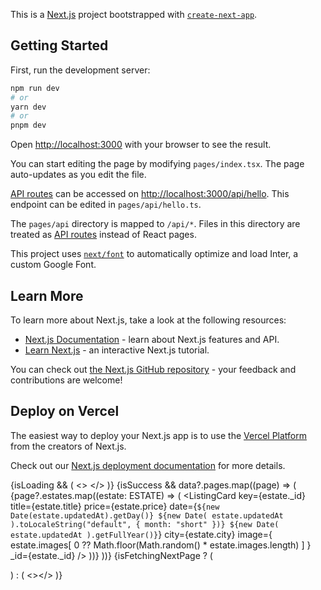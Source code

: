 This is a [Next.js](https://nextjs.org/) project bootstrapped with [`create-next-app`](https://github.com/vercel/next.js/tree/canary/packages/create-next-app).

## Getting Started

First, run the development server:

```bash
npm run dev
# or
yarn dev
# or
pnpm dev
```

Open [http://localhost:3000](http://localhost:3000) with your browser to see the result.

You can start editing the page by modifying `pages/index.tsx`. The page auto-updates as you edit the file.

[API routes](https://nextjs.org/docs/api-routes/introduction) can be accessed on [http://localhost:3000/api/hello](http://localhost:3000/api/hello). This endpoint can be edited in `pages/api/hello.ts`.

The `pages/api` directory is mapped to `/api/*`. Files in this directory are treated as [API routes](https://nextjs.org/docs/api-routes/introduction) instead of React pages.

This project uses [`next/font`](https://nextjs.org/docs/basic-features/font-optimization) to automatically optimize and load Inter, a custom Google Font.

## Learn More

To learn more about Next.js, take a look at the following resources:

- [Next.js Documentation](https://nextjs.org/docs) - learn about Next.js features and API.
- [Learn Next.js](https://nextjs.org/learn) - an interactive Next.js tutorial.

You can check out [the Next.js GitHub repository](https://github.com/vercel/next.js/) - your feedback and contributions are welcome!

## Deploy on Vercel

The easiest way to deploy your Next.js app is to use the [Vercel Platform](https://vercel.com/new?utm_medium=default-template&filter=next.js&utm_source=create-next-app&utm_campaign=create-next-app-readme) from the creators of Next.js.

Check out our [Next.js deployment documentation](https://nextjs.org/docs/deployment) for more details.




{isLoading && (
          <>
            <ListingLoader />
            <ListingLoader />
            <ListingLoader />
          </>
        )}
        {isSuccess &&
          data?.pages.map((page) => (
            <Fragment key={uuid()}>
              {page?.estates.map((estate: ESTATE) => (
                <ListingCard
                  key={estate._id}
                  title={estate.title}
                  price={estate.price}
                  date={`${new Date(estate.updatedAt).getDay()} ${new Date(
                    estate.updatedAt
                  ).toLocaleString("default", { month: "short" })} ${new Date(
                    estate.updatedAt
                  ).getFullYear()}`}
                  city={estate.city}
                  image={
                    estate.images[
                      0 ?? Math.floor(Math.random() * estate.images.length)
                    ]
                  }
                  _id={estate._id}
                />
              ))}
            </Fragment>
          ))}
        {isFetchingNextPage ? (
          <div className="w-full h-fit flex justify-center">
            <CompassLoader />
          </div>
        ) : (
          <></>
        )}
        <div id="listing@observer" ref={listingsObserver.ref}></div>